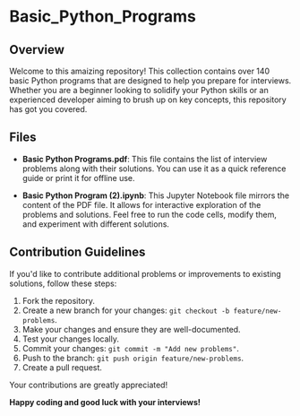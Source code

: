 # Basic_Python_Programs


## Overview

Welcome to this amaizing repository! This collection contains over 140 basic Python programs that are designed to help you prepare for interviews. Whether you are a beginner looking to solidify your Python skills or an experienced developer aiming to brush up on key concepts, this repository has got you covered.

## Files

- **Basic Python Programs.pdf**: This file contains the list of interview problems along with their solutions. You can use it as a quick reference guide or print it for offline use.

- **Basic Python Program (2).ipynb**: This Jupyter Notebook file mirrors the content of the PDF file. It allows for interactive exploration of the problems and solutions. Feel free to run the code cells, modify them, and experiment with different solutions.


## Contribution Guidelines

If you'd like to contribute additional problems or improvements to existing solutions, follow these steps:

1. Fork the repository.
2. Create a new branch for your changes: `git checkout -b feature/new-problems`.
3. Make your changes and ensure they are well-documented.
4. Test your changes locally.
5. Commit your changes: `git commit -m "Add new problems"`.
6. Push to the branch: `git push origin feature/new-problems`.
7. Create a pull request.

Your contributions are greatly appreciated!


**Happy coding and good luck with your interviews!**
